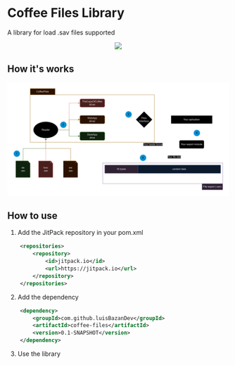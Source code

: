 # Coffee Files Library

A library for load .sav files supported

<center>
<a href="https://jitpack.io/#luisBazanDev/coffee-files">
<img src="https://jitpack.io/v/luisBazanDev/coffee-files.svg">
</a>
</center>

## How it's works

![image](./assets/CoffeeFiles_diagrams.png)

## How to use

1. Add the JitPack repository in your pom.xml
```xml
	<repositories>
		<repository>
		    <id>jitpack.io</id>
		    <url>https://jitpack.io</url>
		</repository>
	</repositories>
```

2. Add the dependency
```xml
	<dependency>
	    <groupId>com.github.luisBazanDev</groupId>
	    <artifactId>coffee-files</artifactId>
	    <version>0.1-SNAPSHOT</version>
	</dependency>
```

3. Use the library
